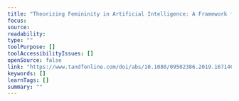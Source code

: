 ```yaml
---
title: "Theorizing Femininity in Artificial Intelligence: A Framework for Undoing Technology’s Gender Troubles"
focus: 
source: 
readability: 
type: ""
toolPurpose: []
toolAccessibilityIssues: []
openSource: false
link: "https://www.tandfonline.com/doi/abs/10.1080/09502386.2019.1671469?journalCode=rcus20"
keywords: []
learnTags: []
summary: ""
---
```



